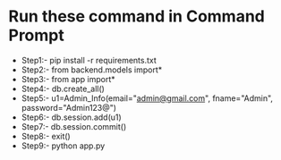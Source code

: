 # Run these command in Command Prompt

+ Step1:- pip install -r requirements.txt 
+ Step2:- from backend.models import*
+ Step3:- from app import*
+ Step4:- db.create_all()
+ Step5:- u1=Admin_Info(email="admin@gmail.com", fname="Admin", password="Admin123@")
+ Step6:- db.session.add(u1)
+ Step7:- db.session.commit()
+ Step8:- exit()
+ Step9:- python app.py
